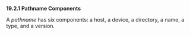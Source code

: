 **19.2.1 Pathname Components** 

A *pathname* has six components: a host, a device, a directory, a name, a type, and a version. 

